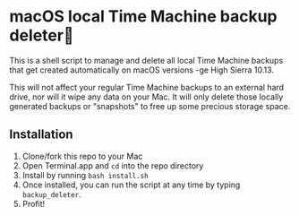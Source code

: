 # macOS local Time Machine backup deleter

This is a shell script to manage and delete all local Time Machine backups that get created automatically on macOS versions -ge High Sierra 10.13.

This will not affect your regular Time Machine backups to an external hard drive, nor will it wipe any data on your Mac. It will only delete those locally generated backups or "snapshots" to free up some precious storage space.

## Installation

1. Clone/fork this repo to your Mac
2. Open Terminal.app and `cd` into the repo directory
3. Install by running `bash install.sh`
4. Once installed, you can run the script at any time by typing `backup_deleter`.
5. Profit!

